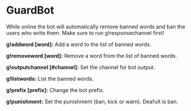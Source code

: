 # GuardBot
While online the bot will automatically remove banned words and ban the users who write them. Make sure to run g!responsechannel first! 

**g!addword [word]:** Add a word to the list of banned words.

**g!removeword [word]:** Remove a word from the list of banned words.

**g!outputchannel [#channel]:** Set the channel for bot output.

**g!listwords:** List the banned words.

**g!prefix [prefix]:** Change the bot prefix.

**g!punishment:** Set the punishment (ban, kick or warn). Deafult is ban.
